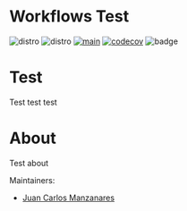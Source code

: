 # Workflows Test

![distro](https://img.shields.io/badge/Ubuntu%2022-Jammy%20Jellyfish-green)
![distro](https://img.shields.io/badge/ROS2-Humble-blue)
[![main](https://github.com/Juancams-Resources/workflows_test/actions/workflows/main.yaml/badge.svg)](https://github.com/Juancams-Resources/workflows_test/actions/workflows/main.yaml)
[![codecov](https://codecov.io/gh/Juancams-Resources/workflows_test/graph/badge.svg?token=AAZWWXB0IJ)](https://codecov.io/gh/Juancams-Resources/workflows_test)
![badge](https://img.shields.io/endpoint?url=https://gist.githubusercontent.com/Juancams/1954850ee87f244a87d72d2636d6bfff/raw/date.json)

# Test

Test test test

# About

Test about

Maintainers:

* [Juan Carlos Manzanares](https://github.com/Juancams)
